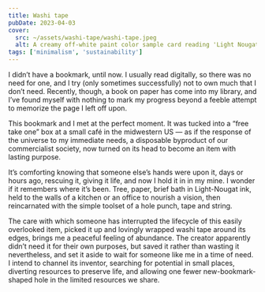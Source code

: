 ```yaml
---
title: Washi tape
pubDate: 2023-04-03
cover:
  src: ~/assets/washi-tape/washi-tape.jpeg
  alt: A creamy off-white paint color sample card reading 'Light Nougat // M260-2u'. Broad horizontal stripes on its surface are formed by washi tape printed with Van Gogh's "Patch of Grass" impressionist painting -- vibrant green, blue and pale pink upward brushstrokes with yellow flowers dotted throughout.
tags: ['minimalism', 'sustainability']
---
```


I didn’t have a bookmark, until now. I usually read digitally, so there was no need for one, and I try (only sometimes successfully) not to own much that I don’t need. Recently, though, a book on paper has come into my library, and I’ve found myself with nothing to mark my progress beyond a feeble attempt to memorize the page I left off upon.

This bookmark and I met at the perfect moment. It was tucked into a “free take one” box at a small café in the midwestern US — as if the response of the universe to my immediate needs, a disposable byproduct of our commercialist society, now turned on its head to become an item with lasting purpose.

It’s comforting knowing that someone else’s hands were upon it, days or hours ago, rescuing it, giving it life, and now I hold it in in my mine. I wonder if it remembers where it’s been. Tree, paper, brief bath in Light-Nougat ink, held to the walls of a kitchen or an office to nourish a vision, then reincarnated with the simple toolset of a hole punch, tape and string.

The care with which someone has interrupted the lifecycle of this easily overlooked item, picked it up and lovingly wrapped washi tape around its edges, brings me a peaceful feeling of abundance. The creator apparently didn’t need it for their own purposes, but saved it rather than wasting it nevertheless, and set it aside to wait for someone like me in a time of need. I intend to channel its inventor, searching for potential in small places, diverting resources to preserve life, and allowing one fewer new-bookmark-shaped hole in the limited resources we share.
